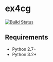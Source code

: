 ex4cg
=====
[![Build Status](https://travis-ci.org/ymyzk/ex4cg.svg?branch=master)](https://travis-ci.org/ymyzk/ex4cg)

## Requirements
* Python 2.7+
* Python 3.2+
